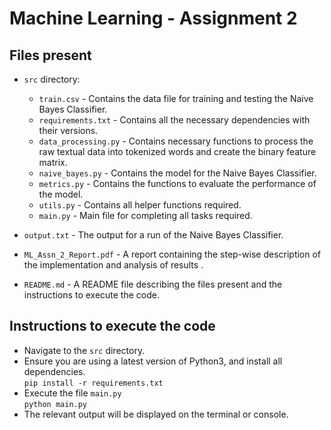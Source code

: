 # Machine Learning - Assignment 2

## Files present  

- `src` directory:  
    - `train.csv` - Contains the data file for training and testing the Naive Bayes Classifier.
    - `requirements.txt` - Contains all the necessary dependencies with their versions.
    - `data_processing.py` - Contains necessary functions to process the raw textual data into tokenized words and create the binary feature matrix.
    - `naive_bayes.py` - Contains the model for the Naive Bayes Classifier.
    - `metrics.py` - Contains the functions to evaluate the performance of the model.
    - `utils.py` - Contains all helper functions required.
    - `main.py` - Main file for completing all tasks required.

- `output.txt` - The output for a run of the Naive Bayes Classifier.
- `ML_Assn_2_Report.pdf` - A report containing the step-wise description of the implementation and analysis of results .
- `README.md` - A README file describing the files present and the instructions to execute the code.


## Instructions to execute the code

- Navigate to the `src` directory.
- Ensure you are using a latest version of Python3, and install all dependencies.  
`pip install -r requirements.txt`
- Execute the file `main.py`  
`python main.py`
- The relevant output will be displayed on the terminal or console.
